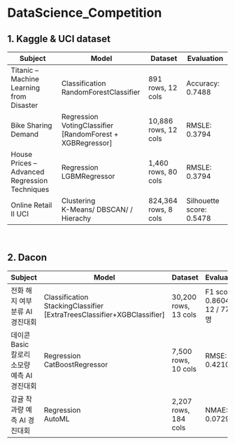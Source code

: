 # DataScience_Competition

## 1. Kaggle & UCI dataset
|Subject|Model|Dataset|Evaluation|
|-|-|-|-|
|Titanic – Machine Learning from Disaster|Classification <br> RandomForestClassifier|891 rows, 12 cols|Accuracy: 0.7488|
|Bike Sharing Demand|Regression <br> VotingClassifier <br> [RandomForest + XGBRegressor]|10,886 rows, 12 cols|RMSLE: 0.3794|
|House Prices – Advanced Regression Techniques|Regression <br> LGBMRegressor|1,460 rows, 80 cols|RMSLE: 0.3794|RMSE: 0.0644 <br> 69/4369Team (Top 2%)|
|Online Retail II UCI|Clustering <br> K-Means/ DBSCAN/ / Hierachy|824,364 rows, 8 cols|Silhouette score: 0.5478|

<br>

## 2. Dacon
|Subject|Model|Dataset|Evaluation|
|-|-|-|-|
|전화 해지 여부 분류 AI 경진대회|Classification <br> StackingClassifier <br> [ExtraTreesClassifier+XGBClassifier]|30,200 rows, 13 cols|F1 score: 0.86046<br> 12 / 771 명|
|데이콘 Basic 칼로리 소모량 예측 AI 경진대회|Regression <br> CatBoostRegressor|7,500 rows, 10 cols|RMSE: 0.42103 |
|감귤 착과량 예측 AI 경진대회|Regression <br> AutoML|2,207 rows, 184 cols|NMAE: 0.07297 |
